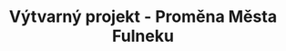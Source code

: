 ---
id: 5abd1d63-710d-44ad-a927-7d2db530b4c9
title: Výtvarný projekt - Proměna Města Fulneku
price: 1329
year: 2018
description: Projekt vedla Magdaléna Feilhaurová, která nyní studuje na pražské Akademii výtvarného umění v ateliéru grafiky. Jejím cílem je dát dětem příležitost kreativním způsobem vyjádřit představy o směřování města, v němž žijí, přiblížit nenásilnou formou změny Fulneku během staletí a podnítit v nich touhu po aktivním zapojení ve společenském životě města.
kouskovani: true
locationName: undefined
position:
  lng: 17.9071717367691
  lat: 49.71509426055534
---